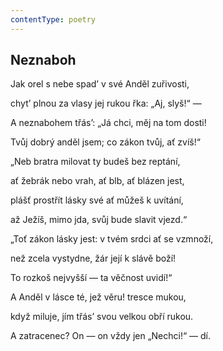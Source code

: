 ```yaml
---
contentType: poetry
---
```


<section>

## Neznaboh

Jak orel s nebe spad’ v své Anděl zuřivosti,

chyt’ plnou za vlasy jej rukou řka: „Aj, slyš!“ —

A neznabohem třás’: „Já chci, měj na tom dosti!

Tvůj dobrý anděl jsem; co zákon tvůj, ať zvíš!“

„Neb bratra milovat ty budeš bez reptání,

ať žebrák nebo vrah, ať blb, ať blázen jest,

plášť prostřít lásky své ať můžeš k uvítání,

až Ježíš, mimo jda, svůj bude slavit vjezd.“

„Toť zákon lásky jest: v tvém srdci ať se vzmnoží,

než zcela vystydne, žár její k slávě boží!

To rozkoš nejvyšší — ta věčnost uvidí!“

A Anděl v lásce té, jež věru! tresce mukou,

když miluje, jím třás’ svou velkou obří rukou.

A zatracenec? On — on vždy jen „Nechci!“ — dí.

</section>
